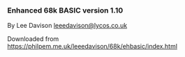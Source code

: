 ### Enhanced 68k BASIC version 1.10

By Lee Davison leeedavison@lycos.co.uk

Downloaded from https://philpem.me.uk/leeedavison/68k/ehbasic/index.html
